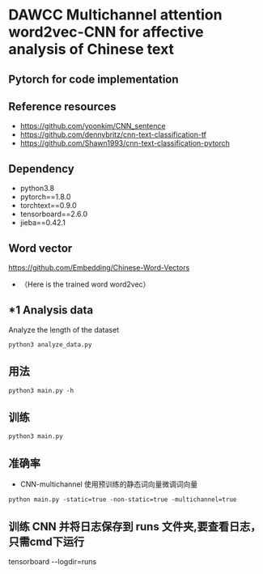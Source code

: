 # DAWCC Multichannel attention word2vec-CNN for affective analysis of Chinese text
## Pytorch for code implementation
## Reference resources
* https://github.com/yoonkim/CNN_sentence
* https://github.com/dennybritz/cnn-text-classification-tf
* https://github.com/Shawn1993/cnn-text-classification-pytorch

## Dependency
* python3.8
* pytorch==1.8.0
* torchtext==0.9.0
* tensorboard==2.6.0
* jieba==0.42.1

## Word vector
https://github.com/Embedding/Chinese-Word-Vectors<br>
* （Here is the trained word word2vec）
## *1 Analysis data
Analyze the length of the dataset
```
python3 analyze_data.py
```
## 用法
```
python3 main.py -h
```

## 训练
```
python3 main.py
```

## 准确率
-  CNN-multichannel 使用预训练的静态词向量微调词向量
```
python main.py -static=true -non-static=true -multichannel=true
```
## 训练 CNN 并将日志保存到 runs 文件夹,要查看日志，只需cmd下运行
tensorboard --logdir=runs 
